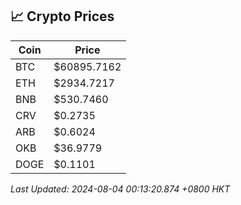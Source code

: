 ## 📈 Crypto Prices

| Coin | Price |
| ---- | ----- |
| BTC | $60895.7162 |
| ETH | $2934.7217 |
| BNB | $530.7460 |
| CRV | $0.2735 |
| ARB | $0.6024 |
| OKB | $36.9779 |
| DOGE | $0.1101 |

_Last Updated: 2024-08-04 00:13:20.874 +0800 HKT_